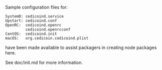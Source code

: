 Sample configuration files for:
```
SystemD: cedicoind.service
Upstart: cedicoind.conf
OpenRC:  cedicoind.openrc
         cedicoind.openrcconf
CentOS:  cedicoind.init
macOS:   org.cedicoin.cedicoind.plist
```
have been made available to assist packagers in creating node packages here.

See doc/init.md for more information.
